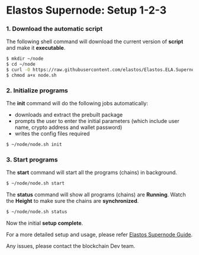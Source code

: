 # Elastos Supernode: Setup 1-2-3

### 1. Download the automatic script

The following shell command will download the current version of **script** and make it **executable**.

```bash
$ mkdir ~/node
$ cd ~/node
$ curl -O https://raw.githubusercontent.com/elastos/Elastos.ELA.Supernode/master/build/skeleton/node.sh
$ chmod a+x node.sh
```

### 2. Initialize programs

The **init** command will do the following jobs automatically:

- downloads and extract the prebuilt package
- prompts the user to enter the initial parameters (which include user name, crypto address and wallet password)
- writes the config files required

```bash
$ ~/node/node.sh init
```

### 3. Start programs

The **start** command will start all the programs (chains) in background.

```bash
$ ~/node/node.sh start
```

The **status** command will show all programs (chains) are **Running**. Watch the **Height** to make sure the chains are **synchronized**.

```bash
$ ~/node/node.sh status
```

Now the initial **setup complete**.

For a more detailed setup and usage, please refer [Elastos Supernode Guide](./elastos_supernode_usage.md). 

Any issues, please contact the blockchain Dev team.

